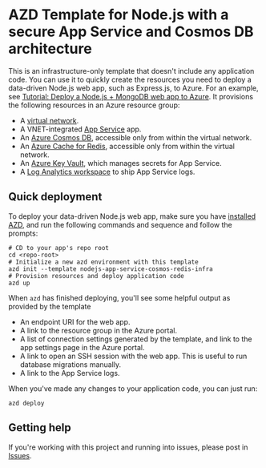 # AZD Template for Node.js with a secure App Service and Cosmos DB architecture

This is an infrastructure-only template that doesn't include any application code. You can use it to quickly create the resources you need to deploy a data-driven Node.js web app, such as Express.js, to Azure. For an example, see [Tutorial: Deploy a Node.js + MongoDB web app to Azure](https://learn.microsoft.com/azure/app-service/tutorial-nodejs-mongodb-app). It provisions the following resources in an Azure resource group:

- A [virtual network](https://learn.microsoft.com/azure/virtual-network/virtual-networks-overview).
- A VNET-integrated [App Service](https://learn.microsoft.com/azure/app-service/overview) app.
- An [Azure Cosmos DB](https://learn.microsoft.com/azure/cosmos-db/introduction), accessible only from within the virtual network.
- An [Azure Cache for Redis](https://learn.microsoft.com/azure/azure-cache-for-redis/cache-overview), accessible only from within the virtual network.
- An [Azure Key Vault](https://learn.microsoft.com/azure/key-vault/general/overview), which manages secrets for App Service.
- A [Log Analytics workspace](https://learn.microsoft.com/azure/azure-monitor/logs/log-analytics-workspace-overview) to ship App Service logs.

## Quick deployment

To deploy your data-driven Node.js web app, make sure you have [installed AZD](https://learn.microsoft.com/azure/developer/azure-developer-cli/install-azd), and run the following commands and sequence and follow the prompts:

```shell
# CD to your app's repo root
cd <repo-root>
# Initialize a new azd environment with this template
azd init --template nodejs-app-service-cosmos-redis-infra
# Provision resources and deploy application code
azd up
```

When `azd` has finished deploying, you'll see some helpful output as provided by the template

- An endpoint URI for the web app.
- A link to the resource group in the Azure portal.
- A list of connection settings generated by the template, and link to the app settings page in the Azure portal.
- A link to open an SSH session with the web app. This is useful to run database migrations manually.
- A link to the App Service logs.

When you've made any changes to your application code, you can just run:

```shell
azd deploy
```

## Getting help

If you're working with this project and running into issues, please post in [Issues](/issues).